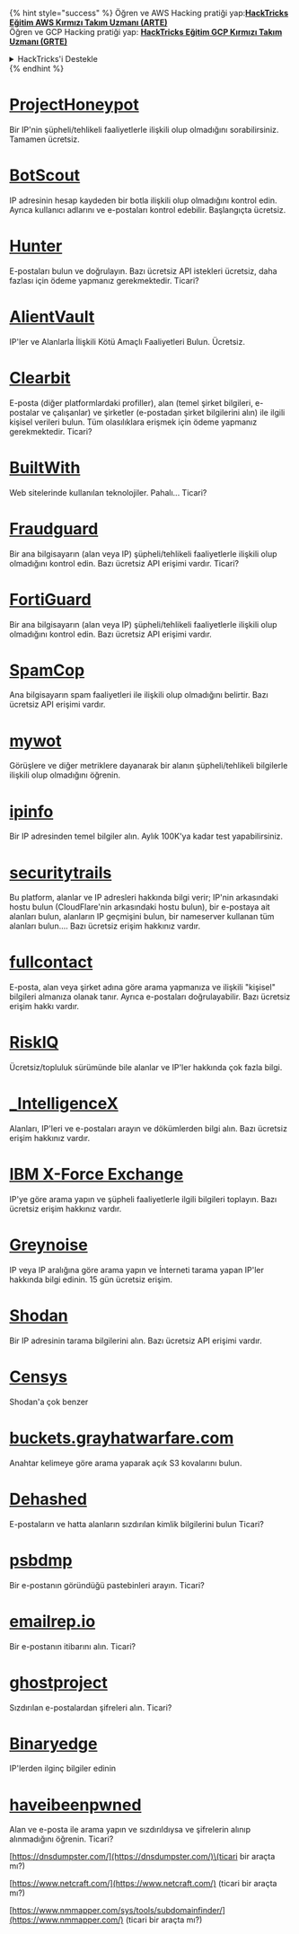 {% hint style="success" %}
Öğren ve AWS Hacking pratiği yap:<img src="/.gitbook/assets/arte.png" alt="" data-size="line">[**HackTricks Eğitim AWS Kırmızı Takım Uzmanı (ARTE)**](https://training.hacktricks.xyz/courses/arte)<img src="/.gitbook/assets/arte.png" alt="" data-size="line">\
Öğren ve GCP Hacking pratiği yap: <img src="/.gitbook/assets/grte.png" alt="" data-size="line">[**HackTricks Eğitim GCP Kırmızı Takım Uzmanı (GRTE)**<img src="/.gitbook/assets/grte.png" alt="" data-size="line">](https://training.hacktricks.xyz/courses/grte)

<details>

<summary>HackTricks'i Destekle</summary>

* [**Abonelik planlarını**](https://github.com/sponsors/carlospolop) kontrol et!
* 💬 [**Discord grubuna**](https://discord.gg/hRep4RUj7f) katıl veya [**telegram grubuna**](https://t.me/peass) katıl veya **bizi** **Twitter** 🐦 [**@hacktricks\_live**](https://twitter.com/hacktricks\_live)**'da takip et.**
* **Hacking püf noktalarını paylaşmak için PR göndererek** [**HackTricks**](https://github.com/carlospolop/hacktricks) ve [**HackTricks Cloud**](https://github.com/carlospolop/hacktricks-cloud) github depolarına katkıda bulun.

</details>
{% endhint %}


# [ProjectHoneypot](https://www.projecthoneypot.org/)

Bir IP'nin şüpheli/tehlikeli faaliyetlerle ilişkili olup olmadığını sorabilirsiniz. Tamamen ücretsiz.

# [**BotScout**](http://botscout.com/api.htm)

IP adresinin hesap kaydeden bir botla ilişkili olup olmadığını kontrol edin. Ayrıca kullanıcı adlarını ve e-postaları kontrol edebilir. Başlangıçta ücretsiz.

# [Hunter](https://hunter.io/)

E-postaları bulun ve doğrulayın.
Bazı ücretsiz API istekleri ücretsiz, daha fazlası için ödeme yapmanız gerekmektedir.
Ticari?

# [AlientVault](https://otx.alienvault.com/api)

IP'ler ve Alanlarla İlişkili Kötü Amaçlı Faaliyetleri Bulun. Ücretsiz.

# [Clearbit](https://dashboard.clearbit.com/)

E-posta \(diğer platformlardaki profiller\), alan \(temel şirket bilgileri, e-postalar ve çalışanlar\) ve şirketler \(e-postadan şirket bilgilerini alın\) ile ilgili kişisel verileri bulun.
Tüm olasılıklara erişmek için ödeme yapmanız gerekmektedir.
Ticari?

# [BuiltWith](https://builtwith.com/)

Web sitelerinde kullanılan teknolojiler. Pahalı...
Ticari?

# [Fraudguard](https://fraudguard.io/)

Bir ana bilgisayarın \(alan veya IP\) şüpheli/tehlikeli faaliyetlerle ilişkili olup olmadığını kontrol edin. Bazı ücretsiz API erişimi vardır.
Ticari?

# [FortiGuard](https://fortiguard.com/)

Bir ana bilgisayarın \(alan veya IP\) şüpheli/tehlikeli faaliyetlerle ilişkili olup olmadığını kontrol edin. Bazı ücretsiz API erişimi vardır.

# [SpamCop](https://www.spamcop.net/)

Ana bilgisayarın spam faaliyetleri ile ilişkili olup olmadığını belirtir. Bazı ücretsiz API erişimi vardır.

# [mywot](https://www.mywot.com/)

Görüşlere ve diğer metriklere dayanarak bir alanın şüpheli/tehlikeli bilgilerle ilişkili olup olmadığını öğrenin.

# [ipinfo](https://ipinfo.io/)

Bir IP adresinden temel bilgiler alın. Aylık 100K'ya kadar test yapabilirsiniz.

# [securitytrails](https://securitytrails.com/app/account)

Bu platform, alanlar ve IP adresleri hakkında bilgi verir; IP'nin arkasındaki hostu bulun \(CloudFlare'nin arkasındaki hostu bulun\), bir e-postaya ait alanları bulun, alanların IP geçmişini bulun, bir nameserver kullanan tüm alanları bulun....
Bazı ücretsiz erişim hakkınız vardır.

# [fullcontact](https://www.fullcontact.com/)

E-posta, alan veya şirket adına göre arama yapmanıza ve ilişkili "kişisel" bilgileri almanıza olanak tanır. Ayrıca e-postaları doğrulayabilir. Bazı ücretsiz erişim hakkı vardır.

# [RiskIQ](https://www.spiderfoot.net/documentation/)

Ücretsiz/topluluk sürümünde bile alanlar ve IP'ler hakkında çok fazla bilgi.

# [\_IntelligenceX](https://intelx.io/)

Alanları, IP'leri ve e-postaları arayın ve dökümlerden bilgi alın. Bazı ücretsiz erişim hakkınız vardır.

# [IBM X-Force Exchange](https://exchange.xforce.ibmcloud.com/)

IP'ye göre arama yapın ve şüpheli faaliyetlerle ilgili bilgileri toplayın. Bazı ücretsiz erişim hakkınız vardır.

# [Greynoise](https://viz.greynoise.io/)

IP veya IP aralığına göre arama yapın ve İnterneti tarama yapan IP'ler hakkında bilgi edinin. 15 gün ücretsiz erişim.

# [Shodan](https://www.shodan.io/)

Bir IP adresinin tarama bilgilerini alın. Bazı ücretsiz API erişimi vardır.

# [Censys](https://censys.io/)

Shodan'a çok benzer

# [buckets.grayhatwarfare.com](https://buckets.grayhatwarfare.com/)

Anahtar kelimeye göre arama yaparak açık S3 kovalarını bulun.

# [Dehashed](https://www.dehashed.com/data)

E-postaların ve hatta alanların sızdırılan kimlik bilgilerini bulun
Ticari?

# [psbdmp](https://psbdmp.ws/)

Bir e-postanın göründüğü pastebinleri arayın. Ticari?

# [emailrep.io](https://emailrep.io/key)

Bir e-postanın itibarını alın. Ticari?

# [ghostproject](https://ghostproject.fr/)

Sızdırılan e-postalardan şifreleri alın. Ticari?

# [Binaryedge](https://www.binaryedge.io/)

IP'lerden ilginç bilgiler edinin

# [haveibeenpwned](https://haveibeenpwned.com/)

Alan ve e-posta ile arama yapın ve sızdırıldıysa ve şifrelerin alınıp alınmadığını öğrenin. Ticari?

[https://dnsdumpster.com/](https://dnsdumpster.com/)\(ticari bir araçta mı?\)

[https://www.netcraft.com/](https://www.netcraft.com/) \(ticari bir araçta mı?\)

[https://www.nmmapper.com/sys/tools/subdomainfinder/](https://www.nmmapper.com/) \(ticari bir araçta mı?\)
